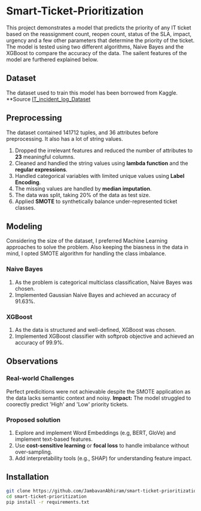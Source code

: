 # Smart-Ticket-Prioritization

This project demonstrates a model that predicts the priority of any IT ticket based on the reassignment count, reopen count, status of the SLA, impact, urgency and a few other parameters that determine the priority of the ticket. The model is tested using two different algorithms, Naive Bayes and the XGBoost to compare the accuracy of the data. The sailent features of the model are furthered explained below. 

## Dataset
The dataset used to train this model has been borrowed from Kaggle. **Source [IT_incident_log_Dataset](https://www.kaggle.com/datasets/shamiulislamshifat/it-incident-log-dataset)

## Preprocessing
The dataset contained 141712 tuples, and 36 attributes before preprocessing. It also has a lot of string values. 
1. Dropped the irrelevant features and reduced the number of attributes to **23** meaningful columns.
2. Cleaned and handled the string values using **lambda function** and the **regular expressions**.
3. Handled categorical variables with limited unique values using **Label Encoding**.
4. The missing values are handled by **median imputation**.
5. The data was split, taking 20% of the data as test size.
6. Applied **SMOTE** to synthetically balance under-represented ticket classes.

## Modeling
Considering the size of the dataset, I preferred Machine Learning approaches to solve the problem. Also keeping the biasness in the data in mind, I opted SMOTE algorithm for handling the class imbalance.
### Naive Bayes
1. As the problem is categorical multiclass classification, Naive Bayes was chosen.
2. Implemented Gaussian Naive Bayes and achieved an accuracy of 91.63%.
### XGBoost
1. As the data is structured and well-defined, XGBoost was chosen.
2. Implemented XGBoost classifier with softprob objective and achieved an accuracy of 99.9%.

## Observations 
### Real-world Challenges
Perfect predicitions were not achievable despite the SMOTE application as the data lacks semantic context and noisy. 
**Impact:** The model struggled to coorectly predict 'High' and 'Low' priority tickets.
### Proposed solution
1.  Explore and implement Word Embeddings (e.g, BERT, GloVe) and implement text-based features.
2.  Use **cost-sensitive learning** or **focal loss** to handle imbalance without over-sampling.
3.  Add interpretability tools (e.g., SHAP) for understanding feature impact.

## Installation

``` bash
git clone https://github.com/JambavanAbhiram/smart-ticket-prioritization.git
cd smart-ticket-prioritization
pip install -r requirements.txt
   
